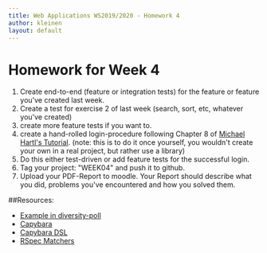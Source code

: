 ```yaml
---
title: Web Applications WS2019/2020 - Homework 4
author: kleinen
layout: default
---
```


# Homework for Week 4

1. Create end-to-end (feature or integration tests) for the feature or feature you've
created last week.
2. Create a test for exercise 2 of last week (search, sort, etc, whatever you've created)
3. create more feature tests if you want to.
4. create a hand-rolled login-procedure following Chapter 8 of [Michael Hartl's Tutorial](https://www.railstutorial.org/). (note: this is to do it once yourself, you wouldn't create your own in a real project, but rather use a library)
5. Do this either test-driven or add feature tests for the successful login.
3. Tag your project: "WEEK04" and push it to github.
9. Upload your PDF-Report to moodle. Your Report should describe what you did, problems you've encountered and how you solved them.

##Resources:

* [Example in diversity-poll](https://github.com/htw-imi-wt1wa-ws2015/diversity-poll)
* [Capybara](https://github.com/jnicklas/capybara)
* [Capybara DSL](https://github.com/jnicklas/capybara#the-dsl)
* [RSpec Matchers](https://www.relishapp.com/rspec/rspec-expectations/v/2-2/docs/matchers)
